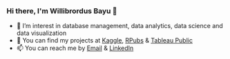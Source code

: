 ### Hi there, I'm Willibrordus Bayu 👋

- 🌱 I’m interest in database management, data analytics, data science and data visualization
- 🤔 You can find my projects at [Kaggle](https://www.kaggle.com/bayunova), [RPubs](https://rpubs.com/willibrordus_bayu) & [Tableau Public](https://public.tableau.com/app/profile/willibrordus.bayu)
- 📫 You can reach me by [Email](https://mail.google.com/mail/u/1/#inbox?compose=CllgCKCGCkxZHhrbVNVTHbLdTVjrdfWKQQDqbXzCLDkrpPqPdPjNKLPfvNdJsrkPZcqtMNhdRxB) & [LinkedIn](https://www.linkedin.com/in/willibrordusbayu/)
